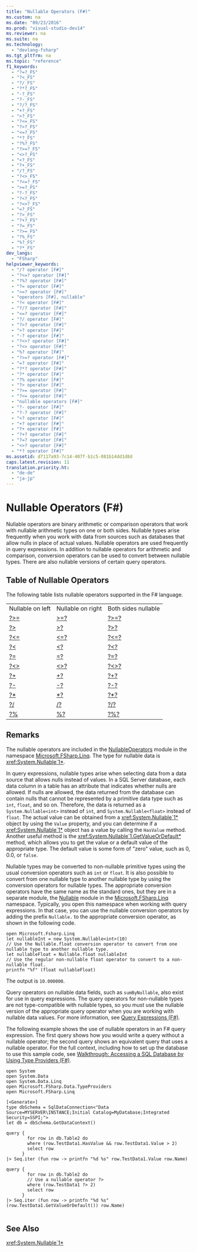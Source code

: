 ```yaml
---
title: "Nullable Operators (F#)"
ms.custom: na
ms.date: "09/23/2016"
ms.prod: "visual-studio-dev14"
ms.reviewer: na
ms.suite: na
ms.technology: 
  - "devlang-fsharp"
ms.tgt_pltfrm: na
ms.topic: "reference"
f1_keywords: 
  - "?=?_FS"
  - "?<_FS"
  - "?/_FS"
  - "?*?_FS"
  - "-?_FS"
  - "?-_FS"
  - "?/?_FS"
  - "+?_FS"
  - ">?_FS"
  - "?<=_FS"
  - "?>?_FS"
  - "<=?_FS"
  - "*?_FS"
  - "?%?_FS"
  - "?>=?_FS"
  - "<>?_FS"
  - "<?_FS"
  - "?+_FS"
  - "/?_FS"
  - "?<>_FS"
  - "?<=?_FS"
  - ">=?_FS"
  - "?-?_FS"
  - "?<?_FS"
  - "?<>?_FS"
  - "=?_FS"
  - "?>_FS"
  - "?+?_FS"
  - "?=_FS"
  - "?>=_FS"
  - "?%_FS"
  - "%?_FS"
  - "?*_FS"
dev_langs: 
  - "FSharp"
helpviewer_keywords: 
  - "/? operator [F#]"
  - "?<=? operator [F#]"
  - "?%? operator [F#]"
  - "?= operator [F#]"
  - ">=? operator [F#]"
  - "operators [F#], nullable"
  - "?< operator [F#]"
  - "?/? operator [F#]"
  - "<=? operator [F#]"
  - "?/ operator [F#]"
  - "?>? operator [F#]"
  - ">? operator [F#]"
  - "-? operator [F#]"
  - "?<>? operator [F#]"
  - "?<> operator [F#]"
  - "%? operator [F#]"
  - "?>=? operator [F#]"
  - "=? operator [F#]"
  - "?*? operator [F#]"
  - "?* operator [F#]"
  - "?% operator [F#]"
  - "?> operator [F#]"
  - "?>= operator [F#]"
  - "?<= operator [F#]"
  - "nullable operators [F#]"
  - "?- operator [F#]"
  - "?-? operator [F#]"
  - "<? operator [F#]"
  - "+? operator [F#]"
  - "?+ operator [F#]"
  - "?+? operator [F#]"
  - "?=? operator [F#]"
  - "<>? operator [F#]"
  - "*? operator [F#]"
ms.assetid: d7117a93-7c14-407f-b1c5-081b14dd1d8d
caps.latest.revision: 11
translation.priority.ht: 
  - "de-de"
  - "ja-jp"
---
```

# Nullable Operators (F#)
Nullable operators are binary arithmetic or comparison operators that work with nullable arithmetic types on one or both sides. Nullable types arise frequently when you work with data from sources such as databases that allow nulls in place of actual values. Nullable operators are used frequently in query expressions. In addition to nullable operators for arithmetic and comparison, conversion operators can be used to convert between nullable types. There are also nullable versions of certain query operators.  
  
## Table of Nullable Operators  
 The following table lists nullable operators supported in the F# language.  
  
||||  
|-|-|-|  
|Nullable on left|Nullable on right|Both sides nullable|  
|[?>=](../VS_csharp/nullableoperators.----=----t--function--fsharp-.md)|[>=?](../VS_csharp/nullableoperators.---=-----t--function--fsharp-.md)|[?>=?](../VS_csharp/nullableoperators.----=-----t--function--fsharp-.md)|  
|[?>](../VS_csharp/nullableoperators.--------t--function--fsharp-.md)|[>?](../VS_csharp/nullableoperators.--------t--function--fsharp-.md)|[?>?](../VS_csharp/nullableoperators.---------t--function--fsharp-.md)|  
|[?<=](../VS_csharp/nullableoperators.----=----t--function--fsharp-.md)|[<=?](../VS_csharp/nullableoperators.---=-----t--function--fsharp-.md)|[?<=?](../VS_csharp/nullableoperators.----=-----t--function--fsharp-.md)|  
|[?<](../VS_csharp/nullableoperators.--------t--function--fsharp-.md)|[<?](../VS_csharp/nullableoperators.--------t--function--fsharp-.md)|[?<?](../VS_csharp/nullableoperators.---------t--function--fsharp-.md)|  
|[?=](../VS_csharp/nullableoperators.---=----t--function--fsharp-.md)|[=?](../VS_csharp/nullableoperators.--=-----t--function--fsharp-.md)|[?=?](../VS_csharp/nullableoperators.---=-----t--function--fsharp-.md)|  
|[?<>](../VS_csharp/nullableoperators.---------t--function--fsharp-.md)|[<>?](../VS_csharp/nullableoperators.---------t--function--fsharp-.md)|[?<>?](../VS_csharp/nullableoperators.----------t--function--fsharp-.md)|  
|[?+](../VS_csharp/nullableoperators.-------^t1-^t2-^t3--function--fsharp-.md)|[+?](../VS_csharp/nullableoperators.-------^t1-^t2-^t3--function--fsharp-.md)|[?+?](../VS_csharp/nullableoperators.--------^t1-^t2-^t3--function--fsharp-.md)|  
|[?-](../VS_csharp/nullableoperators.-------^t1-^t2-^t3--function--fsharp-1.md)|[-?](../VS_csharp/nullableoperators.-------^t1-^t2-^t3--function--fsharp-1.md)|[?-?](../VS_csharp/nullableoperators.--------^t1-^t2-^t3--function--fsharp-1.md)|  
|[?*](../VS_csharp/nullableoperators.-------^t1-^t2-^t3--function--fsharp-.md)|[*?](../VS_csharp/nullableoperators.-------^t1-^t2-^t3--function--fsharp-.md)|[?*?](../VS_csharp/nullableoperators.--------^t1-^t2-^t3--function--fsharp-.md)|  
|[?/](../VS_csharp/nullableoperators.-------^t1-^t2-^t3--function--fsharp-2.md)|[/?](../VS_csharp/nullableoperators.-------^t1-^t2-^t3--function--fsharp-2.md)|[?/?](../VS_csharp/nullableoperators.--------^t1-^t2-^t3--function--fsharp-2.md)|  
|[?%](../VS_csharp/nullableoperators.------^t1-^t2-^t3--function--fsharp-.md)|[%?](../VS_csharp/nullableoperators.-------^t1-^t2-^t3--function--fsharp-.md)|[?%?](../VS_csharp/nullableoperators.--------^t1-^t2-^t3--function--fsharp-.md)|  
  
## Remarks  
 The nullable operators are included in the [NullableOperators](../VS_csharp/linq.nullableoperators-module--fsharp-.md) module in the namespace [Microsoft.FSharp.Linq](../VS_csharp/microsoft.fsharp.linq-namespace--fsharp-.md). The type for nullable data is <xref:System.Nullable`1*>.  
  
 In query expressions, nullable types arise when selecting data from a data source that allows nulls instead of values. In a SQL Server database, each data column in a table has an attribute that indicates whether nulls are allowed. If nulls are allowed, the data returned from the database can contain nulls that cannot be represented by a primitive data type such as `int`, `float`, and so on. Therefore, the data is returned as a `System.Nullable<int>` instead of `int`, and `System.Nullable<float>` instead of `float`. The actual value can be obtained from a <xref:System.Nullable`1*> object by using the `Value` property, and you can determine if a <xref:System.Nullable`1*> object has a value by calling the `HasValue` method. Another useful method is the <xref:System.Nullable`1.GetValueOrDefault*> method, which allows you to get the value or a default value of the appropriate type. The default value is some form of "zero" value, such as 0, 0.0, or `false`.  
  
 Nullable types may be converted to non-nullable primitive types using the usual conversion operators such as `int` or `float`. It is also possible to convert from one nullable type to another nullable type by using the conversion operators for nullable types. The appropriate conversion operators have the same name as the standard ones, but they are in a separate module, the [Nullable](../VS_csharp/linq.nullable-module--fsharp-.md) module in the [Microsoft.FSharp.Linq](../VS_csharp/microsoft.fsharp.linq-namespace--fsharp-.md) namespace. Typically, you open this namespace when working with query expressions. In that case, you can use the nullable conversion operators by adding the prefix `Nullable.` to the appropriate conversion operator, as shown in the following code.  
  
```f#  
open Microsoft.Fsharp.Linq  
let nullableInt = new System.Nullable<int>(10)  
// Use the Nullable.float conversion operator to convert from one nullable type to another nullable type.  
let nullableFloat = Nullable.float nullableInt  
// Use the regular non-nullable float operator to convert to a non-nullable float.  
printfn "%f" (float nullableFloat)  
```  
  
 The output is `10.000000`.  
  
 Query operators on nullable data fields, such as `sumByNullable`, also exist for use in query expressions. The query operators for non-nullable types are not type-compatible with nullable types, so you must use the nullable version of the appropriate query operator when you are working with nullable data values. For more information, see [Query Expressions (F#)](../VS_csharp/query-expressions--fsharp-.md).  
  
 The following example shows the use of nullable operators in an F# query expression. The first query shows how you would write a query without a nullable operator; the second query shows an equivalent query that uses a nullable operator. For the full context, including how to set up the database to use this sample code, see [Walkthrough: Accessing a SQL Database by Using Type Providers (F#)](../VS_csharp/walkthrough--accessing-a-sql-database-by-using-type-providers--fsharp-.md).  
  
```f#  
open System  
open System.Data  
open System.Data.Linq  
open Microsoft.FSharp.Data.TypeProviders  
open Microsoft.FSharp.Linq  
  
[<Generate>]  
type dbSchema = SqlDataConnection<"Data Source=MYSERVER\INSTANCE;Initial Catalog=MyDatabase;Integrated Security=SSPI;">  
let db = dbSchema.GetDataContext()  
  
query {  
        for row in db.Table2 do  
        where (row.TestData1.HasValue && row.TestData1.Value > 2)  
        select row  
      }  
|> Seq.iter (fun row -> printfn "%d %s" row.TestData1.Value row.Name)  
  
query {  
        for row in db.Table2 do  
        // Use a nullable operator ?>  
        where (row.TestData1 ?> 2)  
        select row  
      }  
|> Seq.iter (fun row -> printfn "%d %s" (row.TestData1.GetValueOrDefault()) row.Name)  
  
```  
  
## See Also  
 <xref:System.Nullable`1*>